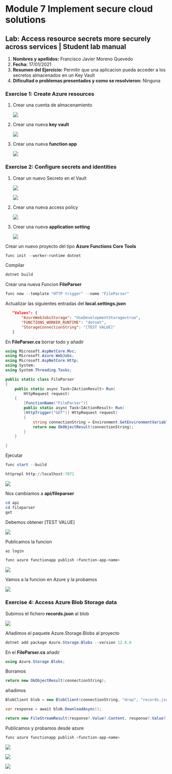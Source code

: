 # Module 7 Implement secure cloud solutions

## Lab: Access resource secrets more securely across services | Student lab manual

1. **Nombres y apellidos:** Francisco Javier Moreno Quevedo
2. **Fecha:** 17/01/2021
3. **Resumen del Ejercicio:** Permitir que una aplicacion pueda acceder a los secretos almacenados en un Key Vault
4. **Dificultad o problemas presentados y como se resolvieron:** Ninguna

### Exercise 1: Create Azure resources

1. Crear una cuenta de almacenamiento

   ![](./img/Captura1.jpg)

1. Crear una nueva **key vault**

   ![](./img/Captura2.jpg)

1. Crear una nueva **function app**

   ![](./img/Captura3.jpg)

### Exercise 2: Configure secrets and identities

1. Crear un nuevo Secreto en el Vault

   ![](./img/img/Captura1.jpg)

   ![](./img/img/Captura2.jpg)

1. Crear una nueva access policy 

   ![](./img/img/Captura3.jpg)

1. Crear una nueva **application setting**

   ![](./img/img/Captura4.jpg)


Crear un nuevo proyecto del tipo **Azure Functions Core Tools** 

```powershell
func init --worker-runtime dotnet
```

Compilar

```powershell
dotnet build
```

Crear una nueva Funcion **FileParser**

```powershell
func new --template "HTTP trigger" --name "FileParser"
```

Actualizar las siguientes entradas del **local.settings.json** 

```json
   "Values": {
       "AzureWebJobsStorage": "UseDevelopmentStorage=true",
       "FUNCTIONS_WORKER_RUNTIME": "dotnet",
       "StorageConnectionString": "[TEST VALUE]"
   }
```

En **FileParser.cs** borrar todo y añadir

```csharp
using Microsoft.AspNetCore.Mvc;
using Microsoft.Azure.WebJobs;
using Microsoft.AspNetCore.Http;
using System;
using System.Threading.Tasks;

public static class FileParser
{ 
    public static async Task<IActionResult> Run(
        HttpRequest request)
    {
        [FunctionName("FileParser")]
		public static async Task<IActionResult> Run(
        [HttpTrigger("GET")] HttpRequest request)
	    { 
            string connectionString = Environment.GetEnvironmentVariable("StorageConnectionString");
            return new OkObjectResult(connectionString);
		}
    }

}
```



Ejecutar

```powershell
func start --build
```

```powershell
httprepl http://localhost:7071
```

![](./img/img/Captura5.jpg)



Nos cambiamos a **api/fileparser** 

```powershell
cd api
cd fileparser
get
```

Debemos obtener [TEST VALUE]



![](./img/img/Captura6.jpg)



Publicamos la funcion

```powershell
az login
```

```powershell
func azure functionapp publish <function-app-name>
```

![](./img/img/Captura7.jpg)

Vamos a la funcion en Azure y la probamos

![](./img/img/Captura8.jpg)

### Exercise 4: Access Azure Blob Storage data

Subimos el fichero **records.json** al blob

![](./img/img/Captura10.jpg)

Añadimos el paquete Azure.Storage.Blobs al proyecto 

```powershell
dotnet add package Azure.Storage.Blobs --version 12.6.0
```



En el **FileParser.cs** añadir



```csharp
using Azure.Storage.Blobs;
```

Borramos

```csharp
return new OkObjectResult(connectionString);
```

añadimos

```csharp
BlobClient blob = new BlobClient(connectionString, "drop", "records.json");
```

```csharp
var response = await blob.DownloadAsync();
```

```csharp
return new FileStreamResult(response?.Value?.Content, response?.Value?.ContentType);
```

Publicamos y probamos desde azure

```powershell
func azure functionapp publish <function-app-name>
```

![](./img/img/Captura11.jpg)

![](./img/img/Captura12.jpg)

![](./img/img/Captura13.jpg)